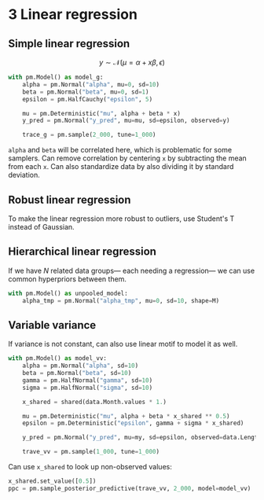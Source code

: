 # 3 Linear regression

## Simple linear regression

$$
y \sim \mathcal{N}(\mu=\alpha+x \beta, \epsilon)
$$

```python
with pm.Model() as model_g:
    alpha = pm.Normal("alpha", mu=0, sd=10)
    beta = pm.Normal("beta", mu=0, sd=1)
    epsilon = pm.HalfCauchy("epsilon", 5)

    mu = pm.Deterministic("mu", alpha + beta * x)
    y_pred = pm.Normal("y_pred", mu=mu, sd=epsilon, observed=y)

    trace_g = pm.sample(2_000, tune=1_000)
```

`alpha` and `beta` will be correlated here,
which is problematic for some samplers.
Can remove correlation by centering `x` by subtracting the mean from each `x`.
Can also standardize data by also dividing it by standard deviation.

## Robust linear regression

To make the linear regression more robust to outliers,
use Student's T instead of Gaussian.

## Hierarchical linear regression

If we have $N$ related data groups—
each needing a regression—
we can use common hyperpriors between them.

```python
with pm.Model() as unpooled_model:
    alpha_tmp = pm.Normal("alpha_tmp", mu=0, sd=10, shape=M)
```

## Variable variance

If variance is not constant,
can also use linear motif to model it as well.

```python
with pm.Model() as model_vv:
    alpha = pm.Normal("alpha", sd=10)
    beta = pm.Normal("beta", sd=10)
    gamma = pm.HalfNormal("gamma", sd=10)
    sigma = pm.HalfNormal("sigma", sd=10)

    x_shared = shared(data.Month.values * 1.)

    mu = pm.Deterministic("mu", alpha + beta * x_shared ** 0.5)
    epsilon = pm.Deterministic("epsilon", gamma + sigma * x_shared)

    y_pred = pm.Normal("y_pred", mu=my, sd=epsilon, observed=data.Length)

    trave_vv = pm.sample(1_000, tune=1_000)
```

Can use `x_shared` to look up non-observed values:

```python
x_shared.set_value([0.5])
ppc = pm.sample_posterior_predictive(trave_vv, 2_000, model=model_vv)
```
